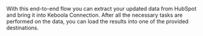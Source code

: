 With this end-to-end flow you can extract your updated data from HubSpot and bring it into Keboola Connection. After all the necessary tasks are performed on the data, you can load the results into one of the provided destinations.